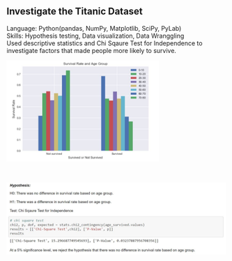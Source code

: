 ## Investigate the Titanic Dataset
Language: Python(pandas, NumPy, Matplotlib, SciPy, PyLab) </br>
Skills: Hypothesis testing, Data visualization, Data Wranggling </br>
Used descriptive statistics and Chi Sqaure Test for Independence to investigate factors that made people more likely to survive. 
</br>
<p align="left">
  <img src="hist.JPG" width="350"/>
</p>
</br>
<p align="left">
  <img src="chis.JPG" width="700"/>
</p>

